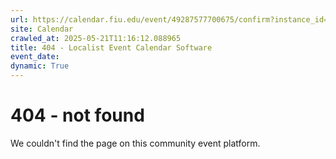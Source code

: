 ```yaml
---
url: https://calendar.fiu.edu/event/49287577700675/confirm?instance_id=49287577701700&return=https%3A%2F%2Fcalendar.fiu.edu%2Fmarc
site: Calendar
crawled_at: 2025-05-21T11:16:12.088965
title: 404 - Localist Event Calendar Software
event_date: 
dynamic: True
---
```


# 404 - not found
We couldn't find the page on this community event platform.
